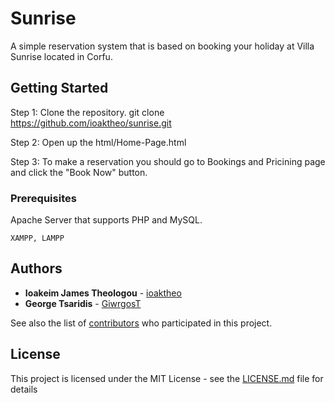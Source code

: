 # Sunrise

A simple reservation system that is based on booking your holiday at Villa Sunrise located in Corfu.  

## Getting Started

Step 1: Clone the repository.
git clone https://github.com/ioaktheo/sunrise.git

Step 2: Open up the html/Home-Page.html

Step 3: To make a reservation you should go to Bookings and Pricining page and click the "Book Now" button.

### Prerequisites

Apache Server that supports PHP and MySQL.

```
XAMPP, LAMPP
```

## Authors

* **Ioakeim James Theologou**  - [ioaktheo](https://github.com/ioaktheo)
* **George Tsaridis**  - [GiwrgosT](https://github.com/GiwrgosT)

See also the list of [contributors](https://github.com/ioaktheo/sunrise/contributors) who participated in this project.

## License

This project is licensed under the MIT License - see the [LICENSE.md](LICENSE.md) file for details
